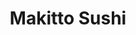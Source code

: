 ---
layout: place
title: "Makitto Sushi"
permalink: /arizona/mesa/makitto-sushi.html
stateAbbr: AZ
stateName: Arizona
cityName: Mesa
seo:
  name: "Makitto Sushi"
  type: Restaurant
  links: https://makittosushiaz.wixsite.com/makitto-sushi
description: "Makitto Sushi serves delicious sushi in Mesa, Arizona. Try fresh Japanese dishes for a great dining experience. "
place_id: ChIJ33zWFiwIK4cRthFGMgG-eDg
photos:
  - name: >-
      places/ChIJ33zWFiwIK4cRthFGMgG-eDg/photos/AeeoHcJxgYfTURwq1EM2-vQEUXm4wc19rqF_uYwmCihqwWEZGSZMcauWU97VUSSwTVwUo-EeIpe-OoW_OkHLfGpKGc56nHkZJfi3YYclqMe0iBp4Shzc7axl3NCODlQfKxE2qk0eo2RogPDsSot_kHCBTPd9j4i_Ts-cijKyeYpHAGzkzgb1cX0TVGdT5Quqxrd2uZqXuZ4hqq5SuGLXCG690zcKt6TRJlankJfg29TPadNrzGQFZn4lT_Pf-yZHda4i0wkgJE3yWvY9bslylXGZoVhKu_nmeLtTfE2fD20mTK7cp6CVwTJj9bdPTUziRxT2b4ixBykfCaWCkTMFfQIDMFyDPYXYwA8B74OuFOJEbGoc3mtv-MoM17ExNgLb399da1lPtLMAEuD5wKGotoTIatTqfFTQpusJcxIrAop0afB_gw
    widthPx: 3024
    heightPx: 4032
    authorAttributions:
      - displayName: Jamie Carranza
        uri: https://maps.google.com/maps/contrib/115732456738036531709
        photoUri: >-
          https://lh3.googleusercontent.com/a-/ALV-UjWr_0saJH3nXFe-MgPmFPyFqk-apRZEaxA9Wuw4a0_ujm9HQ8lQ=s100-p-k-no-mo
    flagContentUri: >-
      https://www.google.com/local/imagery/report/?cb_client=maps_api_places.places_api&image_key=!1e10!2sCIHM0ogKEICAgICRhNzGCQ&hl=en-US
    googleMapsUri: >-
      https://www.google.com/maps/place//data=!3m4!1e2!3m2!1sCIHM0ogKEICAgICRhNzGCQ!2e10!4m2!3m1!1s0x872b082c16d67cdf:0x3878be01324611b6
  - name: >-
      places/ChIJ33zWFiwIK4cRthFGMgG-eDg/photos/AeeoHcIDK9KkdjHgRC_-Mo0eaBEMlU4h8FPB7eroZtSpyke-dY5407wzRamadNsfF1MRS1kDxKBjrRAXDVYsSVLEcCvemhnCoo2qttw6Trg6O8_1Ysp8hf4UWYKLtnDBzx5wt4yygU6o6hGRMBzDh9azuQNY8Eloj_hw6t1AX4-qVPXy-bT2WfHyJtwWDyqyH_rLJy665Y4djzdbU1gZn22Y_RJNTtfxv4GSPaGoA_-6MmVkh0HbQZbJX436898GTEd-hKrdVXadl2pJwQIADogiynTLVc7uTNf-9ml7_j9Uw-XoSw
    widthPx: 720
    heightPx: 960
    authorAttributions:
      - displayName: Makitto Sushi
        uri: https://maps.google.com/maps/contrib/102082180247520143337
        photoUri: >-
          https://lh3.googleusercontent.com/a-/ALV-UjUff9fA4idcoTPL-XCX0yhlyskwLaiTEJmYVwAa8EIjeLEqdA4=s100-p-k-no-mo
    flagContentUri: >-
      https://www.google.com/local/imagery/report/?cb_client=maps_api_places.places_api&image_key=!1e10!2sAF1QipP59BYeOBcqU3niF_p9KjbRsowg_5HABf1kBCSr&hl=en-US
    googleMapsUri: >-
      https://www.google.com/maps/place//data=!3m4!1e2!3m2!1sAF1QipP59BYeOBcqU3niF_p9KjbRsowg_5HABf1kBCSr!2e10!4m2!3m1!1s0x872b082c16d67cdf:0x3878be01324611b6
  - name: >-
      places/ChIJ33zWFiwIK4cRthFGMgG-eDg/photos/AeeoHcJnfbh9ZCRsTD4XO5dAhNZfvsLGbELsmY6ScNS-IuwaUpXW9duykrMA_MRlWPjoekcDWO_4cYNU80UJaAa-xyHrKk_ssUtVkOB0Ex7p5EsLjzuc2gstozDCgfmNbY5R5GyEbVrdCQQalDfTacHebhOEw47ZFxscqaA-bQlM-exBtYM32VXaG8d8cJjgb0uCCSwGp5GuQB45fwfSm9t5g4tQDbYIHBhndVmoydzTcmYtITGKfnfC3J4iJ-ZtY7FqJqRclCs0vmxyQCc3VPpEjQYy5tqVuRgQwuPqYYnPVGBwW34tBa4TVJ0TsM6vq06TxiSGka2qqDibZe8u7_zvQQnvjxQeibdwxCKtFtWlNtfzIjuNw87W7or4l3yeTxsnrT_X6LeycxUJEMEeabl9L1zgXc6NHUArmAkXdOzuG4pR3Tb7yp46Yn2JOB83-w
    widthPx: 4000
    heightPx: 3000
    authorAttributions:
      - displayName: Mike Gilham
        uri: https://maps.google.com/maps/contrib/100777619368850882260
        photoUri: >-
          https://lh3.googleusercontent.com/a-/ALV-UjX1hshyPB8Yu-JRKbnf2iLzYhLG2YjPO6s1zOuSevr0Z9ostGIc=s100-p-k-no-mo
    flagContentUri: >-
      https://www.google.com/local/imagery/report/?cb_client=maps_api_places.places_api&image_key=!1e10!2sCIABIhADycKzdCflJGfgRDUACf9v&hl=en-US
    googleMapsUri: >-
      https://www.google.com/maps/place//data=!3m4!1e2!3m2!1sCIABIhADycKzdCflJGfgRDUACf9v!2e10!4m2!3m1!1s0x872b082c16d67cdf:0x3878be01324611b6
  - name: >-
      places/ChIJ33zWFiwIK4cRthFGMgG-eDg/photos/AeeoHcItdgMIDN_1cAbRmyPHihp14Ebc3PSj7gkHQ3ZrwTUEdE6iMd2Kv7Wq0G9ypWl_tk5ZgYKqILjpupNqgJ6HnXSgJmt1ub0AJbpbvmfa5XqYwl-p3X0DGsZ-h0NdAJp1cIhqNWDiJgjl4nYiS3AAD0vpu522KzfO4bVdhx6CsnJJ2X7fo_SC8Vgjr-oBBFAFaeNdHrV5jzzkivecrvKwuY1JNljpnU93agVliTJ-lXNSEoUXGUkX4BRzu9TMWj-bowQS3QytACr_KB_RVluj3N3Eij-muJc1rbpUwWQrC5SlQOGuz5gMEIzt03YM2X9_3penUqLrL-k4c4nYfN_Xk72zLCjxPb--nfqK2zaAKrKX0P6x9nHZIHkBBv42LImhl1DNOsxHbqb594ig0eTEvHf6lk-wR7kfvqJzvHziiwY
    widthPx: 4032
    heightPx: 3024
    authorAttributions:
      - displayName: Matthew Wright
        uri: https://maps.google.com/maps/contrib/110472959748646673534
        photoUri: >-
          https://lh3.googleusercontent.com/a-/ALV-UjWtgKTR4yOuAYYwmdz6xJjtP-D8q7tVna0FOL-_9ox7uS5jwJvx=s100-p-k-no-mo
    flagContentUri: >-
      https://www.google.com/local/imagery/report/?cb_client=maps_api_places.places_api&image_key=!1e10!2sCIHM0ogKEICAgICv6pyoJw&hl=en-US
    googleMapsUri: >-
      https://www.google.com/maps/place//data=!3m4!1e2!3m2!1sCIHM0ogKEICAgICv6pyoJw!2e10!4m2!3m1!1s0x872b082c16d67cdf:0x3878be01324611b6
  - name: >-
      places/ChIJ33zWFiwIK4cRthFGMgG-eDg/photos/AeeoHcIe3fTu0CvAPvJCYFnetdIW4ykiCohXHEPQ4HnXh-bgkU54ZglR6u_gLKfg2sYPc5iPDdbmFOKWGqgvgIWNdKymb7lVqxSNeSHIVFI1Wf8vGn23uz-VRrJxayHpD4Vf4pbse7oRoz59_eWWpXVFUmRpyk2qTCmnJMArHncpwg_CEMTlJhsaykWDxHrAK-0YbDrfoIeV2U-XJdTAWZh3sXmAL9VsaUH3xJykuDQ7VUtAKwq5Q7iNF0SBNqpheK8XwZ1NFLGU_58soV1YmMGLfu6spH9-k1Ub0Ly5JZDYJZkgYgiwxvrJYdBrgI5BE80UHprkHq1k2qJzt211OuQ1e2p11gb17gbZ_86Ypy15TWOphAFLhvy4MOa44clPmm5j264WPyYV4-6kGDESHTKk6FSBJ2hqH80xGZV815tGNLKMifYK
    widthPx: 3000
    heightPx: 4000
    authorAttributions:
      - displayName: emma e
        uri: https://maps.google.com/maps/contrib/107959482726611179312
        photoUri: >-
          https://lh3.googleusercontent.com/a/ACg8ocJhXF8YDR6tQ9JxBEB1udOUU0H4cdIhcXxbYNVY5zMQCzoMbw=s100-p-k-no-mo
    flagContentUri: >-
      https://www.google.com/local/imagery/report/?cb_client=maps_api_places.places_api&image_key=!1e10!2sCIHM0ogKEICAgIC3l8fOxwE&hl=en-US
    googleMapsUri: >-
      https://www.google.com/maps/place//data=!3m4!1e2!3m2!1sCIHM0ogKEICAgIC3l8fOxwE!2e10!4m2!3m1!1s0x872b082c16d67cdf:0x3878be01324611b6
  - name: >-
      places/ChIJ33zWFiwIK4cRthFGMgG-eDg/photos/AeeoHcK_6pt2TW4zqfgFomhkfnPvjLtrMtH_uB3BnANyn8lzqLGksPJwoQ-gDUN17HoL6jw-CUETShlhKLVWV1cMdD7i6-bIJGPQGZL5BaA7lYSsCLWwUvxBR0VMrdn7_RjYdMU-MPwYtWFId0jzA9VAWpgl6Qe0U3c8tEKhtAD4BPizbmbeCFokFhmhlnpNpI5iK-uXIO6o-DkIRmVmLb3fGeABYjfZ28g7il2ItyTkbD7Bycd9rRNZC7XPghUhWvP4op2ghY-Nr5B-QsgAd8ZPdyMzCRXYR2lOyA7DMx0UeAETuJYbYQee07JDzclkbhzvZT5Xw-1kaZy3l-71CRR9ONBO6eomNc63zXbPagwkplJeeSd2wjYzy-1nP9hquXs5mJk4NodRpcVmS6RY5DPYmbqiYR1QT0NsEVQK7sBlxyaOVg
    widthPx: 3000
    heightPx: 4000
    authorAttributions:
      - displayName: Joseph Kraus
        uri: https://maps.google.com/maps/contrib/101751598316543342027
        photoUri: >-
          https://lh3.googleusercontent.com/a-/ALV-UjVq0IyCHb0DpHa0aJouSSidSCb9tN-bFqKvnYnYfOyVgVygSk0=s100-p-k-no-mo
    flagContentUri: >-
      https://www.google.com/local/imagery/report/?cb_client=maps_api_places.places_api&image_key=!1e10!2sCIHM0ogKEICAgMCgm87AYA&hl=en-US
    googleMapsUri: >-
      https://www.google.com/maps/place//data=!3m4!1e2!3m2!1sCIHM0ogKEICAgMCgm87AYA!2e10!4m2!3m1!1s0x872b082c16d67cdf:0x3878be01324611b6
  - name: >-
      places/ChIJ33zWFiwIK4cRthFGMgG-eDg/photos/AeeoHcJpQzLzu1sHRr-ZzMaa0AT87M_E8V4QAYRLoAea64TCYYfiKKtsTvg2NclKC4ITqAuK0rPdTz-nJz7ot_V0q8wLlbEGxYi1oJYyl8foib_qL7tnveNxQSV3YRE6ltw1BGNbCUxLtjQ8mSeQtASt9o8G2Kwy6A3p7AmvW2uLmVzM3lQq4qwfbTmC0sBjtrDmfENAAS4WHv3YN6y7EeFBod4hIS1uxdTM0jGflM1or-6L1U_DDH4slGH7ryPiwTxIftRXpmJFpOeIgTCPXYrfYXudo50U3SqCD9zJ8sUg7oaOTSfHWktr_SP48i9xjl85ILu_TjtWfFPi36uWJjutSMT9_43mlWZT1rDGZLIenz1DobX9b9kS-1BdWbhM6q7Xip23dxLimGYL7p8aYsjMkUY2m6CXByosvmFOxvUBTkn9-_cd
    widthPx: 3024
    heightPx: 4032
    authorAttributions:
      - displayName: vanessa ocano
        uri: https://maps.google.com/maps/contrib/116078080550141332442
        photoUri: >-
          https://lh3.googleusercontent.com/a/ACg8ocKBvpUfdtpK-ALBlY0z_FE7D6pN9meQMaE8SjU9rzukjRbSRw=s100-p-k-no-mo
    flagContentUri: >-
      https://www.google.com/local/imagery/report/?cb_client=maps_api_places.places_api&image_key=!1e10!2sCIHM0ogKEICAgICT0JrQ7QE&hl=en-US
    googleMapsUri: >-
      https://www.google.com/maps/place//data=!3m4!1e2!3m2!1sCIHM0ogKEICAgICT0JrQ7QE!2e10!4m2!3m1!1s0x872b082c16d67cdf:0x3878be01324611b6
  - name: >-
      places/ChIJ33zWFiwIK4cRthFGMgG-eDg/photos/AeeoHcLc2xB0AuQjH4jxC1WmCJhmreYXjFJ7HyO3V-FhLTbo4zs_GBfcjH-zI1Ow7WsNm36DZmhJyTiyX4IMCjpxj5xbzNs4H5X5pQLSLGcidE_aRXK3puCYCXDeGvbcEyj0yrb1cO8ECAi2pxu24AQVtDIT1d2xpbjC0ab0ZoZOJvAJp0CJMFjjcXV3YaWVlvz80aSq3Q1g8ELHfTZdlZBYJwpjHQnvfDAJ2iunfOVsAFWXg1R-hcfRlZOk5bUGg68hIeHpusZL5ROmufuEstRyMtxQZn1Cg7wvnJ-5GTQnKFCRjyObxJqTG1FUE1Nkqj8kAB-LcSyjtZhoL-uQtTnq4ZBD_vH3ugwaoXP9Ghwm0Wa7gEC0N9d4I4dmg1na4CpmGWq4U84Wybiw8VyCmWGgDBuE9Vs5GPYoseo3q6fKN2hPtzOF
    widthPx: 4032
    heightPx: 3024
    authorAttributions:
      - displayName: Li Rodríguez
        uri: https://maps.google.com/maps/contrib/115679418891480097390
        photoUri: >-
          https://lh3.googleusercontent.com/a-/ALV-UjVxO5Va4pMxsrEjyEwZkYvFmsf5vIhLgiwF-oe3waO_IO9zqT8=s100-p-k-no-mo
    flagContentUri: >-
      https://www.google.com/local/imagery/report/?cb_client=maps_api_places.places_api&image_key=!1e10!2sCIHM0ogKEICAgIDRuOj3qwE&hl=en-US
    googleMapsUri: >-
      https://www.google.com/maps/place//data=!3m4!1e2!3m2!1sCIHM0ogKEICAgIDRuOj3qwE!2e10!4m2!3m1!1s0x872b082c16d67cdf:0x3878be01324611b6
  - name: >-
      places/ChIJ33zWFiwIK4cRthFGMgG-eDg/photos/AeeoHcInu5OjegMe_vG5YM-vPC1gfJD8DsUQB-TRbwDpN0oaqElZTLcdvfV-ocSt31mlyeoH72pRxK0Pu1DTfqz_Dl02R41V2WTyPV9BK5rQ3726-WQ-LcPP7v63H9FlHN1XNshmsTjMYY0PIJoVNeYJnFMC2a40VQanRaOdpIJzPohJHcKdsCtSHfzXtcykme1aHlDpki784BtdlPIYizD8rsGRvdqWjuTlKGs0koadAtlzbw4H0UORv7SV6ork7cmawJPgf9-kqqeEUndW03CRnyqcPoAxeA0Kb7fUoWJSTaemq3D1FdJu_Dc14koLW4yG-TimZsU0WoSwctTQu20iBf69Xdra859YQvLZpZgV6V0xmQA1KzRoEjHixFLcw8rUKE5M9R6ZYv_U8A9mHTzph6aL-kqilp6nH6poe_kML1Sn_eDk
    widthPx: 3024
    heightPx: 4032
    authorAttributions:
      - displayName: Harmony
        uri: https://maps.google.com/maps/contrib/102146309767612689371
        photoUri: >-
          https://lh3.googleusercontent.com/a/ACg8ocKz8-TsRIUfJonrNakUgPqg6uRaNSIFLfZzJ4r-_Qtl4_sFWw=s100-p-k-no-mo
    flagContentUri: >-
      https://www.google.com/local/imagery/report/?cb_client=maps_api_places.places_api&image_key=!1e10!2sCIHM0ogKEICAgIDF44CSpAE&hl=en-US
    googleMapsUri: >-
      https://www.google.com/maps/place//data=!3m4!1e2!3m2!1sCIHM0ogKEICAgIDF44CSpAE!2e10!4m2!3m1!1s0x872b082c16d67cdf:0x3878be01324611b6
  - name: >-
      places/ChIJ33zWFiwIK4cRthFGMgG-eDg/photos/AeeoHcK8r54WvN_PSRudV9LhgtrYVDh9Hkh0n4Hpx7Z3Qh-Jc36_-281er43qZQX4G4ZoxSt_eSPnqNoWiYnPK8Jw9U-CHLOAhOMhLyEgCiGfyQpu0i9Ximyafj-Yv0Nm4F-9DagWHElB6bDHJuc_gv6uTL_DA4PQQYFbWQxRtvS8eEMMtE-_HnkfmK6QrwgfFo6ul6vEU8z9a7tBIQ31-Druw7m4ofJktWGDH6QRAgJe7Ep5x7ZvrAxMyEEGXq4zfDPLrumNRs_lsLGx5hvykvF4ud3ziu09O78n13rqrLQXcTlMpT_nzMsWM_8T8ehUVng2PfDcc_sh2wOsWmP_7Ye1DiyrtX_ZH_ThC8TvxIrD3PbstSlbzaLjKIUkUvEUSuDCqhkoP2wz3MNmtdME3zk23O0qXGYOf0cHm6tcNpihNpF3w
    widthPx: 4624
    heightPx: 3472
    authorAttributions:
      - displayName: Corey Meier
        uri: https://maps.google.com/maps/contrib/112259572220400975378
        photoUri: >-
          https://lh3.googleusercontent.com/a-/ALV-UjVFyZ5aQ4TE7NWDmyZWH64Le-OMWNPFEsnK4qKGlNs40VTEB1hM=s100-p-k-no-mo
    flagContentUri: >-
      https://www.google.com/local/imagery/report/?cb_client=maps_api_places.places_api&image_key=!1e10!2sCIHM0ogKEICAgICprvW5UQ&hl=en-US
    googleMapsUri: >-
      https://www.google.com/maps/place//data=!3m4!1e2!3m2!1sCIHM0ogKEICAgICprvW5UQ!2e10!4m2!3m1!1s0x872b082c16d67cdf:0x3878be01324611b6
address: '1055 N Dobson Rd #106, Mesa, AZ 85201, USA'
street: '1055 N Dobson Rd #106'
city: Mesa
state: AZ
zip: '85201'
country: USA
neighborhood: Mesa Grande
latitude: '33.435581'
longitude: '-111.863913'
accessibility_options:
  wheelchairAccessibleParking: true
  wheelchairAccessibleEntrance: true
  wheelchairAccessibleRestroom: true
  wheelchairAccessibleSeating: true
business_status: OPERATIONAL
name: Makitto Sushi
google_maps_links:
  directionsUri: >-
    https://www.google.com/maps/dir//''/data=!4m7!4m6!1m1!4e2!1m2!1m1!1s0x872b082c16d67cdf:0x3878be01324611b6!3e0
  placeUri: https://maps.google.com/?cid=4069211175676940726
  writeAReviewUri: >-
    https://www.google.com/maps/place//data=!4m3!3m2!1s0x872b082c16d67cdf:0x3878be01324611b6!12e1
  reviewsUri: >-
    https://www.google.com/maps/place//data=!4m4!3m3!1s0x872b082c16d67cdf:0x3878be01324611b6!9m1!1b1
  photosUri: >-
    https://www.google.com/maps/place//data=!4m3!3m2!1s0x872b082c16d67cdf:0x3878be01324611b6!10e5
primary_type: Japanese Restaurant
opening_hours:
  regular: null
  current: null
secondary_opening_hours:
  regular:
    weekdayDescriptions: null
    type: null
  current:
    weekdayDescriptions: null
    type: null
phone: (480) 508-6761
price_level: PRICE_LEVEL_MODERATE
price_range: $20 &ndash; $30
rating: '4.6'
rating_count: 434
website: https://makittosushiaz.wixsite.com/makitto-sushi
reviews: null
parking_options: null
payment_options: null
allow_dogs: null
curbside_pickup: null
delivery: null
dine_in: null
good_for_children: null
good_for_groups: null
good_for_sports: null
live_music: null
menu_for_children: null
outdoor_seating: null
reservable: null
restroom: null
serves_beer: null
serves_breakfast: null
serves_brunch: null
serves_cocktails: null
serves_coffee: null
serves_dinner: null
serves_dessert: null
serves_lunch: null
serves_vegetarian_food: null
serves_wine: null
takeout: null
summary: null

---